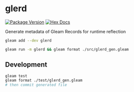 # glerd

[![Package Version](https://img.shields.io/hexpm/v/glerd)](https://hex.pm/packages/glerd)
[![Hex Docs](https://img.shields.io/badge/hex-docs-ffaff3)](https://hexdocs.pm/glerd/)

Generate metadata of Gleam Records for runtime reflection

```sh
gleam add --dev glerd
```

```sh
gleam run -m glerd && gleam format ./src/glerd_gen.gleam
```

## Development

```sh
gleam test
gleam format ./test/glerd_gen.gleam
# then commit generated file
```
